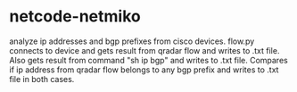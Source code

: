 # netcode-netmiko
analyze ip addresses and bgp prefixes from cisco devices.
flow.py connects to device and gets result from qradar flow and writes to .txt file.
Also gets result from command "sh ip bgp" and writes to .txt file.
Compares if ip address from qradar flow belongs to any bgp prefix and writes to .txt file in both cases.
